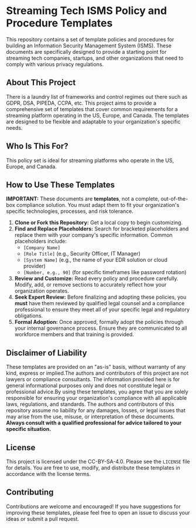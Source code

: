 # Streaming Tech ISMS Policy and Procedure Templates
This repository contains a set of template policies and procedures for building an Information Security Management System (ISMS). These documents are specifically designed to provide a starting point for streaming tech companies, startups, and other organizations that need to comply with various privacy regulations.
## About This Project
There is a laundry list of frameworks and control regimes out there such as GDPR, DSA, PIPEDA, CCPA, etc. This project aims to provide a comprehensive set of templates that cover common requirements for a streaming platform operating in the US, Europe, and Canada. The templates are designed to be flexible and adaptable to your organization's specific needs.
## Who Is This For?
This policy set is ideal for streaming platforms who operate in the US, Europe, and Canada.

## How to Use These Templates
**IMPORTANT:** These documents are **templates**, not a complete, out-of-the-box compliance solution. You must adapt them to fit your organization's specific technologies, processes, and risk tolerance.

1. **Clone or Fork this Repository:** Get a local copy to begin customizing.
2. **Find and Replace Placeholders:** Search for bracketed placeholders and replace them with your company's specific information. Common placeholders include:
    - `[Company Name]`
    - `[Role Title]` (e.g., Security Officer, IT Manager)
    - `[System Name]` (e.g., the name of your EDR solution or cloud provider)  
    - `[Number, e.g., 90]` (for specific timeframes like password rotation)
3. **Review and Customize:** Read every policy and procedure carefully. Modify, add, or remove sections to accurately reflect how your organization operates.
4. **Seek Expert Review:** Before finalizing and adopting these policies, you **must** have them reviewed by qualified legal counsel and a compliance professional to ensure they meet all of your specific legal and regulatory obligations.
5. **Formal Adoption:** Once approved, formally adopt the policies through your internal governance process. Ensure they are communicated to all workforce members and that training is provided.

## Disclaimer of Liability
These templates are provided on an "as-is" basis, without warranty of any kind, express or implied.The authors and contributors of this project are not lawyers or compliance consultants. The information provided here is for general informational purposes only and does not constitute legal or professional advice.By using these templates, you agree that you are solely responsible for ensuring your organization's compliance with all applicable laws, regulations, and standards. The authors and contributors of this repository assume no liability for any damages, losses, or legal issues that may arise from the use, misuse, or interpretation of these documents. **Always consult with a qualified professional for advice tailored to your specific situation.**
## License
This project is licensed under the CC-BY-SA-4.0. Please see the `LICENSE` file for details. You are free to use, modify, and distribute these templates in accordance with the license terms.
## Contributing
Contributions are welcome and encouraged! If you have suggestions for improving these templates, please feel free to open an issue to discuss your ideas or submit a pull request.